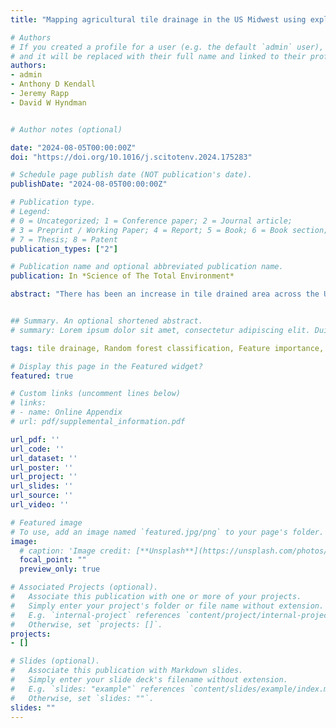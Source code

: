 ```yaml
---
title: "Mapping agricultural tile drainage in the US Midwest using explainable random forest machine learning and satellite imagery"

# Authors
# If you created a profile for a user (e.g. the default `admin` user), write the username (folder name) here 
# and it will be replaced with their full name and linked to their profile.
authors:
- admin
- Anthony D Kendall
- Jeremy Rapp
- David W Hyndman


# Author notes (optional)

date: "2024-08-05T00:00:00Z"
doi: "https://doi.org/10.1016/j.scitotenv.2024.175283"

# Schedule page publish date (NOT publication's date).
publishDate: "2024-08-05T00:00:00Z"

# Publication type.
# Legend: 
# 0 = Uncategorized; 1 = Conference paper; 2 = Journal article;
# 3 = Preprint / Working Paper; 4 = Report; 5 = Book; 6 = Book section;
# 7 = Thesis; 8 = Patent
publication_types: ["2"]

# Publication name and optional abbreviated publication name.
publication: In *Science of The Total Environment*

abstract: "There has been an increase in tile drained area across the US Midwest and other regions worldwide due to agricultural expansion, intensification, and climate variability. Despite this growth, spatially explicit tile drainage maps remain scarce, which limits the accuracy of hydrologic modeling and implementation of nutrient reduction strategies. Here, we developed a machine-learning model to provide a Spatially Explicit Estimate of Tile Drainage (SEETileDrain) across the US Midwest in 2017 at a 30-m resolution. This model used 31 satellite-derived and environmental features after removing less important and highly correlated features. It was trained with 60,938 tile and non-tile ground truth points within the Google Earth Engine cloud-computing platform. We also used multiple feature importance metrics and Accumulated Local Effects to interpret the machine learning model. The results show that our model achieved good accuracy, with 96 % of points classified correctly and an F1 score of 0.90. When tile drainage area is aggregated to the county scale, it agreed well (r2 = 0.69) with the reported area from the Ag Census. We found that Land Surface Temperature (LST) along with climate- and soil-related features were the most important factors for classification. The top-ranked feature is the median summer nighttime LST, followed by median summer soil moisture percent. This study demonstrates the potential of applying satellite remote sensing to map spatially explicit agricultural tile drainage across large regions. The results should be useful for land use change monitoring and hydrologic and nutrient models, including those designed to achieve cost-effective agricultural water and nutrient management strategies. The algorithms developed here should also be applicable for other remote sensing mapping applications."


## Summary. An optional shortened abstract.
# summary: Lorem ipsum dolor sit amet, consectetur adipiscing elit. Duis posuere tellus ac convallis placerat. Proin tincidunt magna sed ex sollicitudin condimentum.

tags: tile drainage, Random forest classification, Feature importance, Google Earth Engine (GEE), LandsatUS, Midwest

# Display this page in the Featured widget?
featured: true

# Custom links (uncomment lines below)
# links:
# - name: Online Appendix
# url: pdf/supplemental_information.pdf

url_pdf: ''
url_code: ''
url_dataset: ''
url_poster: ''
url_project: ''
url_slides: ''
url_source: ''
url_video: ''

# Featured image
# To use, add an image named `featured.jpg/png` to your page's folder. 
image:
  # caption: 'Image credit: [**Unsplash**](https://unsplash.com/photos/pLCdAaMFLTE)'
  focal_point: ""
  preview_only: true

# Associated Projects (optional).
#   Associate this publication with one or more of your projects.
#   Simply enter your project's folder or file name without extension.
#   E.g. `internal-project` references `content/project/internal-project/index.md`.
#   Otherwise, set `projects: []`.
projects:
- []

# Slides (optional).
#   Associate this publication with Markdown slides.
#   Simply enter your slide deck's filename without extension.
#   E.g. `slides: "example"` references `content/slides/example/index.md`.
#   Otherwise, set `slides: ""`.
slides: ""
---
```


